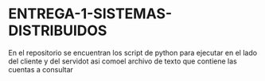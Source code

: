 # ENTREGA-1-SISTEMAS-DISTRIBUIDOS

En el repositorio se encuentran los script de python para ejecutar en el lado del cliente y del servidot asi comoel archivo de texto que contiene las cuentas a consultar

